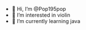 - 👋 Hi, I’m @Pop195pop
- 👀 I’m interested in violin
- 🌱 I’m currently learning java

<!---
Pop195pop/Pop195pop is a ✨ special ✨ repository because its `README.md` (this file) appears on your GitHub profile.
You can click the Preview link to take a look at your changes.
--->
